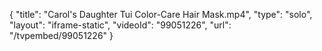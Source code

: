 {
    "title": "Carol's Daughter Tui Color-Care Hair Mask.mp4",
    "type": "solo",
    "layout": "iframe-static",
    "videoId": "99051226",
    "url": "\/tvpembed\/99051226"
}